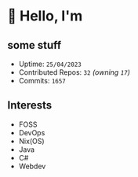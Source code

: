 # 👋 Hello, I'm 

## some stuff

- Uptime: `25/04/2023`
- Contributed Repos: `32` *(owning `17`)*
- Commits: `1657`

## Interests

- FOSS
- DevOps
- Nix(OS)
- Java
- C#
- Webdev
